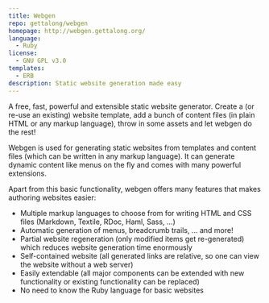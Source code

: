```yaml
---
title: Webgen
repo: gettalong/webgen
homepage: http://webgen.gettalong.org/
language:
  - Ruby
license:
  - GNU GPL v3.0
templates:
  - ERB
description: Static website generation made easy
---
```


A free, fast, powerful and extensible static website generator. Create a (or re-use an existing) website template, add a bunch of content files (in plain HTML or any markup language), throw in some assets and let webgen do the rest!


Webgen is used for generating static websites from templates and content files (which can be written in any markup language). It can generate dynamic content like menus on the fly and comes with many powerful extensions.

Apart from this basic functionality, webgen offers many features that makes authoring websites easier:

* Multiple markup languages to choose from for writing HTML and CSS files (Markdown, Textile, RDoc, Haml, Sass, ...)
* Automatic generation of menus, breadcrumb trails, ... and more!
* Partial website regeneration (only modified items get re-generated) which reduces website generation time enormously
* Self-contained website (all generated links are relative, so one can view the website without a web server)
* Easily extendable (all major components can be extended with new functionality or existing functionality can be replaced)
* No need to know the Ruby language for basic websites
